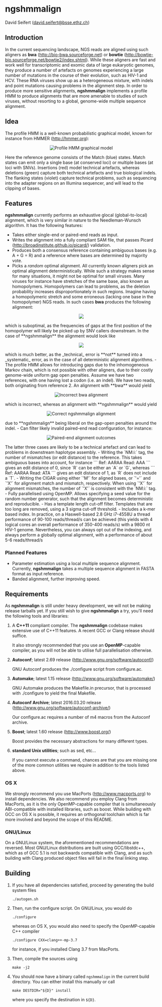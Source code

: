 # ngshmmalign
David Seifert (david.seifert@bsse.ethz.ch)


## Introduction
In the current sequencing landscape, NGS reads are aligned using such aligners as **bwa** (http://bio-bwa.sourceforge.net) or **bowtie** (http://bowtie-bio.sourceforge.net/bowtie2/index.shtml). While these aligners are fast and work well for transcriptomic and exomic data of large eukaryotic genomes, they produce a number of artefacts on genomes experiencing a large number of mutations in the course of their evolution, such as HIV-1 and HCV. These RNA viruses show up as a heterogeneous mixture, with indels and point mutations causing problems in the alignment step. In order to produce more sensitive alignments, **ngshmmalign** implements a profile HMM to produce alignments that are more amenable to studies of such viruses, without resorting to a global, genome-wide multiple sequence alignment.


## Idea
The profile HMM is a well-known probabilistic graphical model, known for instance from HMMER (http://hmmer.org):
<p align="center">
	<img src="img/pHMM.png?raw=true" alt="Profile HMM graphical model"/>
</p>
Here the reference genome consists of the Match (blue) states. Match states can emit only a single base (at conserved loci) or multiple bases (at loci with SNVs). Insertions (red) model technical artefacts, whereas deletions (green) capture both technical artefacts and true biological indels. The flanking states (violet) capture technical problems, such as sequencing into the adapter regions on an Illumina sequencer, and will lead to the clipping of bases.


## Features
**ngshmmalign** currently performs an exhaustive glocal (global-to-local) alignment, which is very similar in nature to the Needleman-Wunsch algorithm. It has the following features:

- Takes either single-end or paired-end reads as input.
- Writes the alignment into a fully compliant SAM file, that passes Picard (http://broadinstitute.github.io/picard/) validation.
- Produces both a consensus reference containing ambiguous bases (e.g. A + G = R) and a reference where bases are determined by majority vote.
- Picks a _random_ optimal alignment. All currently known aligners pick an optimal alignment deterministically. While such a strategy makes sense for many situations, it might not be optimal for small viruses. Many viruses for instance have stretches of the same base, also known as homopolymers. Homopolymers can lead to problems, as the deletion probability increases disproportionately in such regions. Imagine having a homopolymeric stretch and some erroneous (lacking one base in the homopolymer) NGS reads. In such cases **bwa** produces the following alignment:
<p align="center">
	<img src="img/bwa_gaps.png?raw=true"/>
</p>
  which is suboptimal, as the frequencies of gaps at the first position of the homopolymer will likely be picked up by SNV callers downstream. In the case of **ngshmmalign** the alignment would look like
<p align="center">
	<img src="img/ngshmmalign_gaps.png?raw=true"/>
</p>
  which is much better, as the _technical_ error is **not** turned into a _systematic_ error, as in the case of all deterministic alignment algorithms.
- The profile HMM allows for introducing gaps due to the inhomogeneous Markov chain, which is not possible with other aligners, due to their costly genome-wide uniform gap open penalties. Assume we have two references, with one having lost a codon (i.e. an indel). We have two reads, both originating from reference 2. An alignment with **bwa** would yield
<p align="center">
	<img src="img/bwa_indel.png?raw=true" alt="Incorrect bwa alignment"/>
</p>
  which is incorrect, whereas an alignment with **ngshmmalign** would yield
<p align="center">
	<img src="img/ngshmmalign_indel.png?raw=true" alt="Correct ngshmmalign alignment"/>
</p>
  due to **ngshmmalign** being liberal on the gap-open penalties around the indel.
- Can filter likely invalid paired-end read configuration, for instance:
<p align="center">
	<img src="img/PE_Modes.png?raw=true" alt="Paired-end alignment outcomes"/>
</p>
  The latter three cases are likely to be a technical artefact and can lead to problems in downstream haplotype assembly.
- Writing the `NM:i:` tag, the number of mismatches (or edit distance) to the reference. This takes ambiguous bases into account, for instance
  ```
  Ref:   AARAA
  Read:   AAA
  ```
  gives an edit distance of 0, since `R` can be either an `A` or `G`, whereas
  ```
  Ref:   AARAA
  Read:   ATA
  ```
  gives an edit distance of 1, as `R` does not include a `T`.
- Writing the CIGAR using either `'M'` for aligned bases, or `'='` and `'X'` for alignment match and mismatch, respectively. When using `'X'` for alignment mismatches, the number of `'X'` is consistent with the `NM:i:` tag.
- Fully parallelised using OpenMP. Allows specifying a seed value for the random number generator, such that the alignment becomes deterministic and reproducible.
- Has a template length cut-off filter. Templates that are too long are removed, using a 3 sigma cut-off threshold.
- Includes a k-mer based index. In practice, on a Haswell-based 2.8 GHz i7-4558U a thread performance of 90-100 reads/thread/s can be achieved (this yields with 4 logical cores an overall performance of 350-400 reads/s) with a 9800 nt HIV-1 genome. Nevertheless, you can always opt out of the indexing, and always perform a globally optimal alignment, with a performance of about 5-6 reads/thread/s

### Planned Features
- Parameter estimation using a local multiple sequence alignment. Currently, **ngshmmalign** takes a multiple sequence alignment in FASTA format as input reference.
- Banded alignment, further improving speed.


## Requirements
As **ngshmmalign** is still under heavy development, we will not be making release tarballs yet. If you still wish to give **ngshmmalign** a try, you'll need the following tools and libraries:

1.  A **C++11** compliant compiler. The **ngshmmalign** codebase makes extensive use of C++11 features. A recent GCC or Clang release should suffice.

    It also strongly recommended that you use an **OpenMP**-capable compiler, as you will not be able to utilise full parallelisation otherwise.

2.  **Autoconf**; latest 2.69 release (http://www.gnu.org/software/autoconf/)

    GNU Autoconf produces the ./configure script from configure.ac.

3.  **Automake**; latest 1.15 release (http://www.gnu.org/software/automake/)

    GNU Automake produces the Makefile.in precursor, that is processed with ./configure to yield the final Makefile.

4.  **Autoconf Archive**; latest 2016.03.20 release (http://www.gnu.org/software/autoconf-archive/)

    Our configure.ac requires a number of m4 macros from the Autoconf archive.

5.  **Boost**; latest 1.60 release (http://www.boost.org/)

    Boost provides the necessary abstractions for many different types.

6.  **standard Unix utilities**; such as sed, etc...

    If you cannot execute a command, chances are that you are missing one of the more common utilities we require in addition to the tools listed above.

### OS X
We strongly recommend you use MacPorts (http://www.macports.org) to install dependencies. We also recommend you employ Clang from MacPorts, as it is the only OpenMP-capable compiler that is simultaneously ABI-compatible with installed libraries, such as boost. While building with GCC on OS X is possible, it requires an orthogonal toolchain which is far more involved and beyond the scope of this README.

### GNU/Linux
On a GNU/Linux system, the aforementioned recommendations are reversed. Most GNU/Linux distributions are built using GCC/libstdc++, which as of GCC 5.1 is not backwards compatible with Clang, and as such building with Clang produced object files will fail in the final linking step.


## Building
1.  If you have all dependencies satisfied, proceed by generating the build system files
    ```
    ./autogen.sh
    ```

2.  Then, run the configure script. On GNU/Linux, you would do
    ```
    ./configure
    ```
    whereas on OS X, you would also need to specify the OpenMP-capable C++ compiler
    ```
    ./configure CXX=clang++-mp-3.7
    ```
	for instance, if you installed Clang 3.7 from MacPorts.

3.  Then, compile the sources using
    ```
    make -j2
    ```

4.  You should now have a binary called `ngshmmalign` in the current build directory. You can either install this manually or call
    ```
    make DESTDIR="${D}" install
    ```
    where you specify the destination in `${D}`.